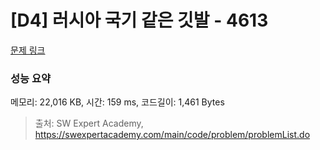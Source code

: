 # [D4] 러시아 국기 같은 깃발 - 4613 

[문제 링크](https://swexpertacademy.com/main/code/problem/problemDetail.do?contestProbId=AWQl9TIK8qoDFAXj) 

### 성능 요약

메모리: 22,016 KB, 시간: 159 ms, 코드길이: 1,461 Bytes



> 출처: SW Expert Academy, https://swexpertacademy.com/main/code/problem/problemList.do